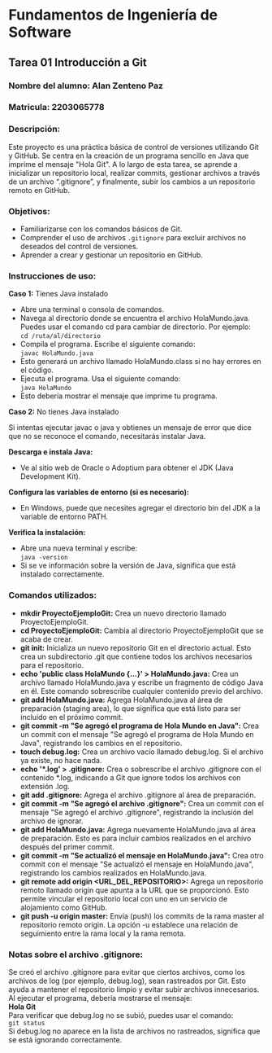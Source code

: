 # **Fundamentos de Ingeniería de Software**
## **Tarea 01 Introducción a Git**

### **Nombre del alumno:** Alan Zenteno Paz  

### **Matricula:** 2203065778  

### **Descripción:**  
Este proyecto es una práctica básica de control de versiones utilizando Git y GitHub. Se centra en la creación de un programa sencillo en Java que imprime el mensaje "Hola Git". A lo largo de esta tarea, se aprende a inicializar un repositorio local, realizar commits, gestionar archivos a través de un archivo “.gitignore”, y finalmente, subir los cambios a un repositorio remoto en GitHub.

### **Objetivos:**  
- Familiarizarse con los comandos básicos de Git.
- Comprender el uso de archivos `.gitignore` para excluir archivos no deseados del control de versiones.
- Aprender a crear y gestionar un repositorio en GitHub.


### **Instrucciones de uso:**  


**Caso 1:** Tienes Java instalado 

- Abre una terminal o consola de comandos.
- Navega al directorio donde se encuentra el archivo HolaMundo.java. Puedes usar el comando cd para cambiar de directorio. Por ejemplo:  
  `cd /ruta/al/directorio`
- Compila el programa. Escribe el siguiente comando:  
  `javac HolaMundo.java`
- Esto generará un archivo llamado HolaMundo.class si no hay errores en el código.
- Ejecuta el programa. Usa el siguiente comando:  
  `java HolaMundo`
- Esto debería mostrar el mensaje que imprime tu programa.


**Caso 2:** No tienes Java instalado  

Si intentas ejecutar javac o java y obtienes un mensaje de error que dice que no se reconoce el comando, necesitarás instalar Java.  

**Descarga e instala Java:**  
- Ve al sitio web de Oracle o Adoptium para obtener el JDK (Java Development Kit).
  
**Configura las variables de entorno (si es necesario):**  
- En Windows, puede que necesites agregar el directorio bin del JDK a la variable de entorno PATH.

**Verifica la instalación:**  
- Abre una nueva terminal y escribe:  
  `java -version`
- Si se ve información sobre la versión de Java, significa que está instalado correctamente.


### **Comandos utilizados:**  

- **mkdir ProyectoEjemploGit:** Crea un nuevo directorio llamado ProyectoEjemploGit.
- **cd ProyectoEjemploGit:** Cambia al directorio ProyectoEjemploGit que se acaba de crear.
- **git init:** Inicializa un nuevo repositorio Git en el directorio actual. Esto crea un subdirectorio .git que contiene todos los archivos necesarios para el repositorio.
- **echo 'public class HolaMundo {...}' > HolaMundo.java:** Crea un archivo llamado HolaMundo.java y escribe un fragmento de código Java en él. Este comando sobrescribe cualquier contenido previo del archivo.
- **git add HolaMundo.java:** Agrega HolaMundo.java al área de preparación (staging area), lo que significa que está listo para ser incluido en el próximo commit.
- **git commit -m "Se agregó el programa de Hola Mundo en Java":** Crea un commit con el mensaje "Se agregó el programa de Hola Mundo en Java", registrando los cambios en el repositorio.
- **touch debug.log:** Crea un archivo vacío llamado debug.log. Si el archivo ya existe, no hace nada.
- **echo '*.log' > .gitignore:** Crea o sobrescribe el archivo .gitignore con el contenido *.log, indicando a Git que ignore todos los archivos con extensión .log.
- **git add .gitignore:** Agrega el archivo .gitignore al área de preparación.
- **git commit -m "Se agregó el archivo .gitignore":** Crea un commit con el mensaje "Se agregó el archivo .gitignore", registrando la inclusión del archivo de ignorar.
- **git add HolaMundo.java:** Agrega nuevamente HolaMundo.java al área de preparación. Esto es para incluir cambios realizados en el archivo después del primer commit.
- **git commit -m "Se actualizó el mensaje en HolaMundo.java":** Crea otro commit con el mensaje "Se actualizó el mensaje en HolaMundo.java", registrando los cambios realizados en HolaMundo.java.
- **git remote add origin <URL_DEL_REPOSITORIO>:** Agrega un repositorio remoto llamado origin que apunta a la URL que se proporcionó. Esto permite vincular el repositorio local con uno en un servicio de alojamiento como GitHub.
- **git push -u origin master:** Envía (push) los commits de la rama master al repositorio remoto origin. La opción -u establece una relación de seguimiento entre la rama local y la rama remota.


### **Notas sobre el archivo .gitignore:** 
 
Se creó el archivo .gitignore para evitar que ciertos archivos, como los archivos de log (por ejemplo, debug.log), sean rastreados por Git. Esto ayuda a mantener el repositorio limpio y evitar subir archivos innecesarios.  
Al ejecutar el programa, debería mostrarse el mensaje:  
**Hola Git**  
Para verificar que debug.log no se subió, puedes usar el comando:  
`git status`  
Si debug.log no aparece en la lista de archivos no rastreados, significa que se está ignorando correctamente.
